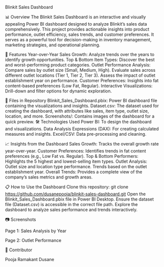 Blinkit Sales Dashboard

📊 Overview
The Blinkit Sales Dashboard is an interactive and visually appealing Power BI dashboard designed to analyze Blinkit’s sales data comprehensively. This project provides actionable insights into product performance, outlet efficiency, sales trends, and customer preferences. It serves as a powerful tool for decision-making in inventory management, marketing strategies, and operational planning.

🚀 Features
Year-over-Year Sales Growth: Analyze trends over the years to identify growth opportunities.
Top & Bottom Item Types: Discover the best and worst-performing product categories.
Outlet Performance Analysis:
Compare sales by outlet size (Small, Medium, High).
Evaluate sales across different outlet locations (Tier 1, Tier 2, Tier 3).
Assess the impact of outlet establishment year on performance.
Customer Preferences: Insights into fat content-based preferences (Low Fat, Regular).
Interactive Visualizations: Drill-down and filter options for dynamic exploration.

📂 Files in Repository
Blinkit_Sales_Dashboard.pbix: Power BI dashboard file containing the visualizations and insights.
Dataset.csv: The dataset used for creating the dashboard, with attributes like sales, item type, outlet size, location, and more.
Screenshots/: Contains images of the dashboard for a quick preview.
🛠️ Technologies Used
Power BI: To design the dashboard and visualizations.
Data Analysis Expressions (DAX): For creating calculated measures and insights.
Excel/CSV: Data pre-processing and cleaning.

📈 Insights from the Dashboard
Sales Growth: Tracks the overall growth rate year-over-year.
Customer Preferences: Identifies trends in fat content preferences (e.g., Low Fat vs. Regular).
Top & Bottom Performers: Highlights the 5 highest and lowest-selling item types.
Outlet Analysis:
Outlet size and location type performance.
Trends based on the outlet establishment year.
Overall Trends: Provides a complete view of the company’s sales metrics and growth areas.

📋 How to Use the Dashboard
Clone this repository:
git clone https://github.com/dusanepooja/blinkit-sales-dashboard.git
Open the Blinkit_Sales_Dashboard.pbix file in Power BI Desktop.
Ensure the dataset file (Dataset.csv) is accessible in the correct file path.
Explore the dashboard to analyze sales performance and trends interactively.

📷 Screenshots

Page 1: Sales Analysis by Year

Page 2: Outlet Performance

🎯 Contributor

Pooja Ramakant Dusane

